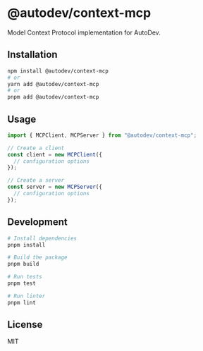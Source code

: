 # @autodev/context-mcp

Model Context Protocol implementation for AutoDev.

## Installation

```bash
npm install @autodev/context-mcp
# or
yarn add @autodev/context-mcp
# or
pnpm add @autodev/context-mcp
```

## Usage

```typescript
import { MCPClient, MCPServer } from "@autodev/context-mcp";

// Create a client
const client = new MCPClient({
  // configuration options
});

// Create a server
const server = new MCPServer({
  // configuration options
});
```

## Development

```bash
# Install dependencies
pnpm install

# Build the package
pnpm build

# Run tests
pnpm test

# Run linter
pnpm lint
```

## License

MIT

